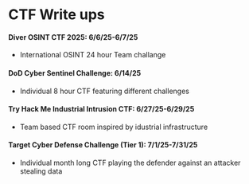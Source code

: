 # CTF Write ups

#### Diver OSINT CTF 2025: 6/6/25-6/7/25
- International OSINT 24 hour Team challange

#### DoD Cyber Sentinel Challenge: 6/14/25
- Individual 8 hour CTF featuring different challenges

#### Try Hack Me Industrial Intrusion CTF: 6/27/25-6/29/25
- Team based CTF room inspired by idustrial infrastructure

#### Target Cyber Defense Challenge (Tier 1): 7/1/25-7/31/25
- Individual month long CTF playing the defender against an attacker stealing data

